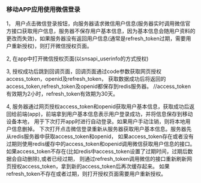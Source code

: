 ### 移动APP应用使用微信登录
1， 用户点击微信登录按钮，向服务器请求微信用户信息(服务器实时调用微信官方接口获取用户信息，服务器不保存用户基本信息，因为基本信息会随用户资料的更改而失效)，如果服务器没有返回用户信息(通常是refresh_token过期，需要用户重新授权)，则打开微信授权页面。

2, 在app中打开微信授权页面(以snsapi_userinfo的方式授权)

3, 授权成功后跳到回调页面，回调页面通过code参数获取网页授权access_token，openid及refresh_token，
获取数据成功后将返回的access_token,refresh_token及openid都保存到redis服务器。
//access_token有效期为2小时，refresh_token有效期为30天。

4, 服务器通过网页授权access_token和openid获取用户基本信息，获取成功后返回给前端(app)，前端拿到用户基本信息表示用户登录成功，并将信息保存到移动设备本地，
用于下次打开app时进行自动登录。如果用户手动注销，则将本地用户信息删掉。
下次打开点击微信登录重新从服务器获取用户基本信息。服务器先从redis服务器中获取access_token和openid，
如果access_token存在或者没有过期则使用redis缓存中的access_token和openid调用微信获取用户信息的接口。
如果access_token不存在(比如redis中access_token设置了过期时间，过期后数据会自动删除),或者已经过期，
则通过refresh_token调用微信的接口重新刷新网页授权access_token，拿到新的access_token后再次缓存起来。
如果refresh_token不存在或者过期，则打开授权页面需要用户重新授权。
